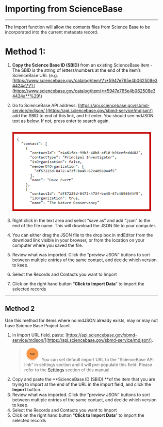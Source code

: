 # Importing from ScienceBase

---

The Import function will allow the contents files from Science Base to be incorporated into the current metadata record.

# Method 1:

1. **Copy the Science Base ID \(SBID\)** from an existing ScienceBase item 
   -The SBID is the string of letters/numbers at the end of the item’s ScienceBase URL \(e.g. [https://www.sciencebase.gov/catalog/item/\*\*5947e765e4b062508e34424a\*\*\](https://www.sciencebase.gov/catalog/item/**5947e765e4b062508e34424a**%29\)
2. Go to ScienceBase API address: [https://api.sciencebase.gov/sbmd-service/mdjson/,](https://api.sciencebase.gov/sbmd-service/mdjson/) add the SBID to end of this link, and hit enter. You should see mdJSON text as below.  If not, press enter to search again.

   ## ![](/assets/raw_text_screenshot.png)

3. Right click in the text area and select “save as” and add “.json” to the end of the file name. This will download the JSON file to your computer.

4. You can either drag the JSON file to the drop box in mdEditor from the download link visible in your browser, or from the location on your computer where you saved the file.

5. Review what was imported. Click the “preview JSON” buttons to sort between multiple entries of the same contact, and decide which version to keep.

6. Select the Records and Contacts you want to Import

7. Click on the right hand button “**Click to Import Data**” to import the selected records

---

## Method 2

Use this method for items where no mdJSON already exists, may or may not have Science Base Project facet.

1. In Import URL field, paste: [https://api.sciencebase.gov/sbmd-service/mdjson/](https://api.sciencebase.gov/sbmd-service/mdjson/).
   > ![](/assets/note_small.png) You can set default import URL to the "ScienceBase API link" in settings section and it will pre-populate this field. Please refer to the [Settings](/settings.md) section of this manual.
2. Copy and paste the **ScienceBase ID \(SBID\) **of the item that you are trying to import at the end of the URL in the import field, and click the **Import** button.
3. Review what was imported. Click the “preview JSON” buttons to sort between multiple entries of the same contact, and decide which version to keep. 
4. Select the Records and Contacts you want to Import
5. Click on the right hand button “**Click to Import Data**” to import the selected records



